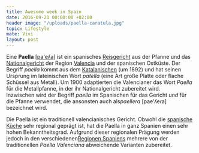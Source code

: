 ```yaml
---
title: Awesome week in Spain
date: 2016-09-21 00:00:00 +02:00
header image: "/uploads/paella-caratula.jpg"
topic: Lifestyle
mate: Vivi
layout: post
---
```


Eine **Paella** \[[pa'eʎa](https://de.wikipedia.org/wiki/Liste_der_IPA-Zeichen "Liste der IPA-Zeichen")\] ist ein spanisches [Reisgericht](https://de.wikipedia.org/wiki/Reis "Reis") aus der Pfanne und das [Nationalgericht](https://de.wikipedia.org/wiki/Nationalgericht "Nationalgericht") der Region [Valencia](https://de.wikipedia.org/wiki/Valencia_(Region) "Valencia (Region)") und der spanischen Ostküste. Der Begriff *paella* kommt aus dem [Katalanischen](https://de.wikipedia.org/wiki/Katalanische_Sprache "Katalanische Sprache") (um 1892) und hat seinen Ursprung im lateinischen Wort *patella* (eine Art große Platte oder flache Schüssel aus Metall). Um 1900 adaptierten die Valencianer das Wort *Paella* für die Metallpfanne, in der ihr Nationalgericht zubereitet wird.\
Inzwischen wird der Begriff *paella* im Spanischen für das Gericht *und* für die Pfanne verwendet, die ansonsten auch als*paellera* \[pae'ʎeɾa\] bezeichnet wird.

Die Paella ist ein traditionell valencianisches Gericht. Obwohl die [spanische Küche](https://de.wikipedia.org/wiki/Spanische_K%C3%BCche "Spanische Küche") sehr regional geprägt ist, hat die Paella in ganz Spanien einen sehr hohen Bekanntheitsgrad. Aufgrund dieser regionalen Prägung werden jedoch in den verschiedenen[Regionen Spaniens](https://de.wikipedia.org/wiki/Autonome_Regionen_Spaniens "Autonome Regionen Spaniens") mehrere von der traditionellen *Paella Valenciana* abweichende Varianten zubereitet.

